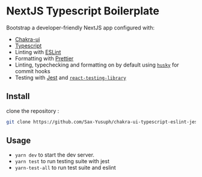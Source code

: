 # NextJS Typescript Boilerplate

Bootstrap a developer-friendly NextJS app configured with:

- [Chakra-ui](https://chakra-ui.com/)
- [Typescript](https://www.typescriptlang.org/)
- Linting with [ESLint](https://eslint.org/)
- Formatting with [Prettier](https://prettier.io/)
- Linting, typechecking and formatting on by default using [`husky`](https://github.com/typicode/husky) for commit hooks
- Testing with [Jest](https://jestjs.io/) and [`react-testing-library`](https://testing-library.com/docs/react-testing-library/intro)

## Install

clone the repository :

```bash
git clone https://github.com/Sax-Yusuph/chakra-ui-typescript-eslint-jest.git
```
## Usage
- `yarn dev` to start the dev server.
- `yarn test` to run testing suite with jest
- `yarn-test-all` to run test suite and eslint

